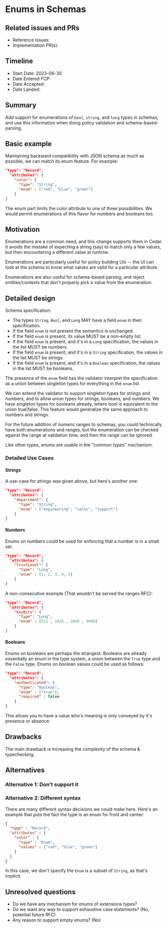# Enums in Schemas

## Related issues and PRs

- Reference Issues: 
- Implementation PR(s): 

## Timeline

- Start Date: 2023-06-30
- Date Entered FCP:
- Date Accepted:
- Date Landed:

## Summary

Add support for enumerations of `bool`, `string`, and `long` types in schemas, and use this information when doing policy validation and schema-based-parsing.

## Basic example

Maintaining backward compatibility with JSON schema as much as possible, we can match its enum feature. For example:

```json
"type": "Record",
  "attributes": {
    "color": {
      "type": "String",
      "enum" : ["red", "blue", "green"]
    }
}
```

The enum part limits the color attribute to one of three possibilities. We would permit enumerations of this flavor for numbers and booleans too.

## Motivation

Enumerations are a common need, and this change supports them in Cedar. It avoids the mistake of expecting a string (say) to match only a few values, but then encountering a different value at runtime.

Enumerations are particularly useful for policy building UIs -- the UI can look at the schema to know what values are valid for a particular attribute.

Enumerations are also useful for schema-based parsing, and reject entities/contexts that don't properly pick a value from the enumeration.


## Detailed design

Schema specification:
* The types `String`, `Bool`, and `Long` MAY have a field `enum` in their specification. 
* If the field `enum` is not present the semantics is unchanged.
* If the field `enum` is present, its value MUST be a non-empty list. 
* If the field `enum` is present, and it's in a `Long` specification, the values in the list MUST be numbers.
* If the field `enum` is present, and it's in a `String` specification, the values in the list MUST be strings.
* If the field `enum` is present, and it's in a `Boolean` specification, the values in the list MUST be booleans.

The presence of the `enum` field has the validator interpret the specification as a union between singleton types for everything in the `enum` list.

We can extend the validator to support singleton types for strings and numbers, and to allow union types for strings, booleans, and numbers. We have singleton types for booleans already, where bool is equivalent to the union true|false. This feature would generalize the same approach to numbers and strings.

For the future addition of numeric ranges to schemas, you could technically have both enumerations and ranges, but the enumeration can be checked against the range at validation time, and then the range can be ignored.

Like other types, enums are usable in the "common types" mechanism.


### Detailed Use Cases

#### Strings 
A use-case for strings was given above, but here's another one:
```json
"type": "Record",
  "attributes": {
    "department": {
      "type": "String",
      "enum" : ["engineering", "sales", "support"]
    }
}
```

#### Numbers
Enums on numbers could be used for enforcing that a number is in a small set. 
```json
"type": "Record",
  "attributes": {
    "TrustLevel": {
      "type": "Long",
      "enum" : [1, 2, 3, 4, 5]
    }
}
```

A non-consecutive example (That wouldn't be served the ranges RFC):
```json
"type": "Record",
  "attributes": {
    "KeyBits": {
      "type": "Long",
      "enum" : [512 , 1024 , 2048 , 4096] 
    }
}
```

#### Booleans
Enums on booleans are perhaps the strangest. 
Booleans are already essentially an enum in the type system, a union between the `True` type and the `False` type.
Enums on boolean values could be used as follows:
```json
"type": "Record",
  "attributes": {
    "authenticated": {
      "type": "Boolean",
      "enum" : ["true"],
      "required" : false
    }
}
```
This allows you to have a value who's meaning is only conveyed by it's presence or absence.

## Drawbacks

The main drawback is increasing the complexity of the schema & typechecking.

## Alternatives

### Alternative 1: Don't support it


### Alternative 2: Different syntax

There are many different syntax decisions we could make here. Here's an example that puts the fact the type is an enum for front and center:
```json
{
  "type" : "Record",
  "attributes" : {
    "color" : {
      "type" : "Enum",
      "values" : ["red", "blue", "green"]
    }
  }
}
```
In this case, we don't specify the `Enum` is a subset of `String`, as that's implicit.

## Unresolved questions

* Do we have any mechanism for enums of extensions types?
* Do we want any way to support exhaustive case statements? (No, potential future RFC)
* Any reason to support empty enums? (No)
